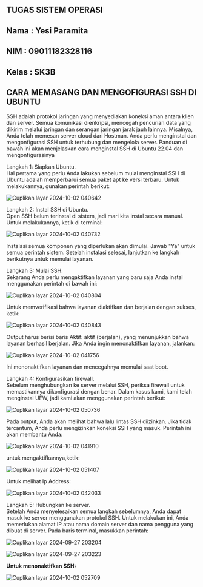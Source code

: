 ## TUGAS SISTEM OPERASI

## Nama  : Yesi Paramita
## NIM   : 09011182328116
## Kelas : SK3B

## CARA MEMASANG DAN MENGOFIGURASI SSH DI UBUNTU

  SSH adalah protokol jaringan yang menyediakan koneksi aman antara klien dan server. Semua komunikasi dienkripsi, mencegah pencurian data yang dikirim melalui jaringan dan serangan jaringan jarak jauh lainnya.
Misalnya, Anda telah memesan server cloud dari Hostman. Anda perlu menginstal dan mengonfigurasi SSH untuk terhubung dan mengelola server.
Panduan di bawah ini akan menjelaskan cara menginstal SSH di Ubuntu 22.04 dan mengonfigurasinya

Langkah 1: Siapkan Ubuntu.\
Hal pertama yang perlu Anda lakukan sebelum mulai menginstal SSH di Ubuntu adalah memperbarui semua paket apt ke versi terbaru. Untuk melakukannya, gunakan perintah berikut:

![Cuplikan layar 2024-10-02 040642](https://github.com/user-attachments/assets/71625aea-843a-4409-8f7e-849ab22e216f)

Langkah 2: Instal SSH di Ubuntu.\
Open SSH belum terinstal di sistem, jadi mari kita instal secara manual. Untuk melakukannya, ketik di terminal:

![Cuplikan layar 2024-10-02 040732](https://github.com/user-attachments/assets/2386eff6-aec9-4cd4-ba78-2d7b52c95a10)

Instalasi semua komponen yang diperlukan akan dimulai. Jawab "Ya" untuk semua perintah sistem.
Setelah instalasi selesai, lanjutkan ke langkah berikutnya untuk memulai layanan.

Langkah 3: Mulai SSH.\
Sekarang Anda perlu mengaktifkan layanan yang baru saja Anda instal menggunakan perintah di bawah ini:

![Cuplikan layar 2024-10-02 040804](https://github.com/user-attachments/assets/de0849a2-04ef-465a-8f31-1fcae819a126)

Untuk memverifikasi bahwa layanan diaktifkan dan berjalan dengan sukses, ketik:

![Cuplikan layar 2024-10-02 040843](https://github.com/user-attachments/assets/995a3c6e-69ea-4965-be6c-c515ee341679)

Output harus berisi baris Aktif: aktif (berjalan), yang menunjukkan bahwa layanan berhasil berjalan.
Jika Anda ingin menonaktifkan layanan, jalankan:

![Cuplikan layar 2024-10-02 041756](https://github.com/user-attachments/assets/2590c42d-2fa9-46b9-9b3e-1ec345df1033)

Ini menonaktifkan layanan dan mencegahnya memulai saat boot.

Langkah 4: Konfigurasikan firewall.\
Sebelum menghubungkan ke server melalui SSH, periksa firewall untuk memastikannya dikonfigurasi dengan benar.
Dalam kasus kami, kami telah menginstal UFW, jadi kami akan menggunakan perintah berikut:

![Cuplikan layar 2024-10-02 050736](https://github.com/user-attachments/assets/521f785c-d58e-419a-bcd1-6fc8db6dc33e)

Pada output, Anda akan melihat bahwa lalu lintas SSH diizinkan. Jika tidak tercantum, Anda perlu mengizinkan koneksi SSH yang masuk. Perintah ini akan membantu Anda:

![Cuplikan layar 2024-10-02 041910](https://github.com/user-attachments/assets/4346440c-cc86-4cc0-a13d-4be0158e74e0)

untuk mengaktifkannya,ketik:

![Cuplikan layar 2024-10-02 051407](https://github.com/user-attachments/assets/37737149-aead-4712-be9a-8ec33153ef99)

Untuk melihat Ip Address:

![Cuplikan layar 2024-10-02 042033](https://github.com/user-attachments/assets/7f2de9fc-ee45-487f-a8ab-1dd3ab6ca024)

Langkah 5: Hubungkan ke server.\
Setelah Anda menyelesaikan semua langkah sebelumnya, Anda dapat masuk ke server menggunakan protokol SSH.
Untuk melakukan ini, Anda memerlukan alamat IP atau nama domain server dan nama pengguna yang dibuat di server.
Pada baris terminal, masukkan perintah:

![Cuplikan layar 2024-09-27 203204](https://github.com/user-attachments/assets/e500a5aa-4127-408f-a576-d196bdd95b2f)

![Cuplikan layar 2024-09-27 203223](https://github.com/user-attachments/assets/ead3ba8f-6809-43a8-bb45-88aa247073a6)

**Untuk menonaktifkan SSH:**

![Cuplikan layar 2024-10-02 052709](https://github.com/user-attachments/assets/5dcaf9b1-aacd-4a62-bc68-d53ab6d08a97)






